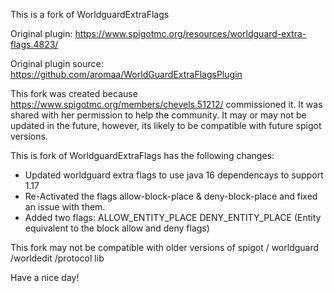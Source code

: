 
This is a fork of WorldguardExtraFlags

Original plugin: https://www.spigotmc.org/resources/worldguard-extra-flags.4823/

Original plugin source: https://github.com/aromaa/WorldGuardExtraFlagsPlugin


This fork was created because https://www.spigotmc.org/members/chevels.51212/ commissioned it. It was shared with her permission to help the community.
It may or may not be updated in the future, however, its likely to be compatible with future spigot versions.

This is fork of WorldguardExtraFlags has the following changes:
- Updated worldguard extra flags to use java 16 dependencays to support 1.17
- Re-Activated the flags allow-block-place & deny-block-place and fixed an issue with them.
- Added two flags:
ALLOW_ENTITY_PLACE
DENY_ENTITY_PLACE
(Entity equivalent to the block allow and deny flags) 

This fork may not be compatible with older versions of spigot / worldguard /worldedit /protocol lib

Have a nice day!
